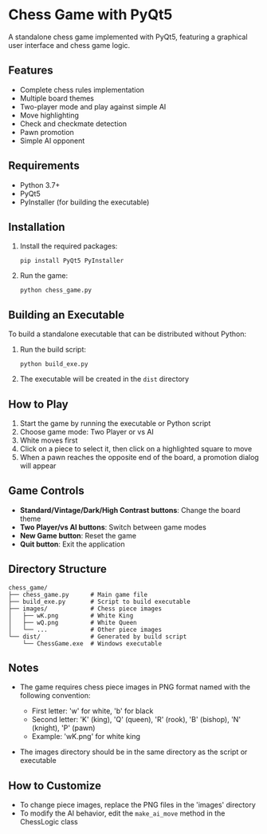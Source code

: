 
# Chess Game with PyQt5

A standalone chess game implemented with PyQt5, featuring a graphical user interface and chess game logic.

## Features

- Complete chess rules implementation
- Multiple board themes
- Two-player mode and play against simple AI
- Move highlighting
- Check and checkmate detection
- Pawn promotion
- Simple AI opponent

## Requirements

- Python 3.7+
- PyQt5
- PyInstaller (for building the executable)

## Installation

1. Install the required packages:
   ```
   pip install PyQt5 PyInstaller
   ```

2. Run the game:
   ```
   python chess_game.py
   ```

## Building an Executable

To build a standalone executable that can be distributed without Python:

1. Run the build script:
   ```
   python build_exe.py
   ```

2. The executable will be created in the `dist` directory

## How to Play

1. Start the game by running the executable or Python script
2. Choose game mode: Two Player or vs AI
3. White moves first
4. Click on a piece to select it, then click on a highlighted square to move
5. When a pawn reaches the opposite end of the board, a promotion dialog will appear

## Game Controls

- **Standard/Vintage/Dark/High Contrast buttons**: Change the board theme
- **Two Player/vs AI buttons**: Switch between game modes
- **New Game button**: Reset the game
- **Quit button**: Exit the application

## Directory Structure

```
chess_game/
├── chess_game.py      # Main game file
├── build_exe.py       # Script to build executable
├── images/            # Chess piece images
│   ├── wK.png         # White King
│   ├── wQ.png         # White Queen
│   └── ...            # Other piece images
└── dist/              # Generated by build script
    └── ChessGame.exe  # Windows executable
```

## Notes

- The game requires chess piece images in PNG format named with the following convention:
  - First letter: 'w' for white, 'b' for black
  - Second letter: 'K' (king), 'Q' (queen), 'R' (rook), 'B' (bishop), 'N' (knight), 'P' (pawn)
  - Example: 'wK.png' for white king

- The images directory should be in the same directory as the script or executable

## How to Customize

- To change piece images, replace the PNG files in the 'images' directory
- To modify the AI behavior, edit the `make_ai_move` method in the ChessLogic class
